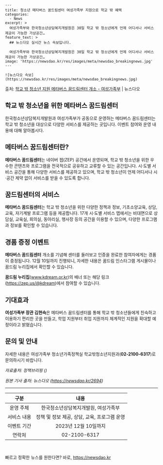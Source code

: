     ---
    title: 청소년 메타버스 꿈드림센터 여성가족부 지원으로 학교 밖 혜택
    categories:
      - News
    excerpt: >
      여성가족부와 한국청소년상담복지개발원은 30일 학교 밖 청소년에게 언제 어디서나 서비스 제공이 가능한 가상공간…
    feature_text: >
      ## 뉴스다오 실시간 뉴스 속보입니다.
    
      여성가족부와 한국청소년상담복지개발원은 30일 학교 밖 청소년에게 언제 어디서나 서비스 제공이 가능한 가상공간…
    image: 'https://newsdao.kr/res/images/meta/newsdao_breakingnews.jpg'
    ---
    
    ![뉴스다오 속보](https://newsdao.kr/res/images/meta/newsdao_breakingnews.jpg)

<p>출처: <a href="https://newsdao.kr/2694" rel="dofollow">학교 밖 청소년 지원 메타버스 꿈드림센터 개소 - 여성가족부</a> | 뉴스다오</p>

<h2>학교 밖 청소년을 위한 메타버스 꿈드림센터</h2>
<p data-ke-size="size16">한국청소년상담복지개발원과 여성가족부가 공동으로 운영하는 메타버스 꿈드림센터는 학교 밖 청소년을 대상으로 다양한 서비스를 제공하는 곳입니다. 이벤트 참여와 운영 내용에 대해 알아봅시다.</p>

<h2 data-ke-size="size26">메타버스 꿈드림센터란?</h2>
<p><b>메타버스 꿈드림센터</b>는 네이버 젭(ZEP) 공간에서 운영되며, 학교 밖 청소년을 위한 우수한 콘텐츠와 프로그램을 전국적으로 공유하고 교류할 수 있는 공간입니다. 시·도별 서비스 공간을 통해 다양한 서비스를 제공하고 있으며, 학교 밖 청소년이 언제 어디서나 시·공간 제약 없이 서비스를 받을 수 있도록 합니다.</p>

<h2 data-ke-size="size26">꿈드림센터의 서비스</h2>
<p><b>메타버스 꿈드림센터</b>는 학교 밖 청소년을 위한 다양한 정책과 정보, 기초소양교육, 상담, 교육, 자기계발 프로그램 등을 제공합니다. 17개 시·도별 서비스 맵에서는 비대면으로 상담실, 교육실, 회의실, 동아리실, 행사장 등의 공간을 이용할 수 있으며, 다양한 프로그램과 정보를 확인할 수 있습니다.</p>

<h2 data-ke-size="size26">경품 증정 이벤트</h2>
<p><b>메타버스 꿈드림센터</b> 개소를 기념해 센터를 둘러보고 인증을 완료한 참여자에게는 경품이 증정됩니다. 12월 10일까지 진행되니, 자세한 내용은 꿈드림 인스타그램 게시물이나 꿈드림 누리집에서 확인할 수 있습니다.</p>
<p><b>꿈드림 누리집</b>(<a href="https://www.kdream.or.kr">www.kdream.or.kr</a>)의 배너 또는 해당 링크(<a href="https://zep.us/@kdream">https://zep.us/@kdream</a>)에서 참여할 수 있습니다.</p>

<h2 data-ke-size="size26">기대효과</h2>
<p><b>여성가족부 장관 김현숙</b>은 메타버스 꿈드림센터를 통해 학교 밖 청소년들에게 친숙하고 이용하기 편리한 곳을 만들고, 학업 지원부터 취업 지원까지 체계적인 지원을 확대할 예정이라고 밝혔습니다.</p>

<h2 data-ke-size="size26">문의 및 안내</h2>
<p>자세한 내용은 여성가족부 청소년가족정책실 학교밖청소년지원과(<b>02-2100-6317</b>)로 문의하시기 바랍니다.</p>
<p><i>자료출처: 정책브리핑 ()</i></p>
<p><i>원본 기사 출처: 뉴스다오 (<a href="https://newsdao.kr/2694">https://newsdao.kr/2694</a>)</i></p>

<hr>
<table>
  <thead>
    <tr>
      <th style="text-align: center;">구분</th>
      <th style="text-align: center;">내용</th>
    </tr>
  </thead>
  <tbody>
    <tr>
      <td style="text-align: center;">운영 주체</td>
      <td style="text-align: center;">한국청소년상담복지개발원, 여성가족부</td>
    </tr>
    <tr>
      <td style="text-align: center;">서비스 내용</td>
      <td style="text-align: center;">정책 및 정보 제공, 상담, 교육, 프로그램 운영</td>
    </tr>
    <tr>
      <td style="text-align: center;">이벤트 기간</td>
      <td style="text-align: center;">2023년 12월 10일까지</td>
    </tr>
    <tr>
      <td style="text-align: center;">연락처</td>
      <td style="text-align: center;">02-2100-6317</td>
    </tr>
  </tbody>
</table>
<p data-ke-size="size16">&nbsp;</p> 

빠르고 정확한 뉴스를 원한다면? 바로, <a href="https://newsdao.kr" rel="dofollow">https://newsdao.kr</a>


    
